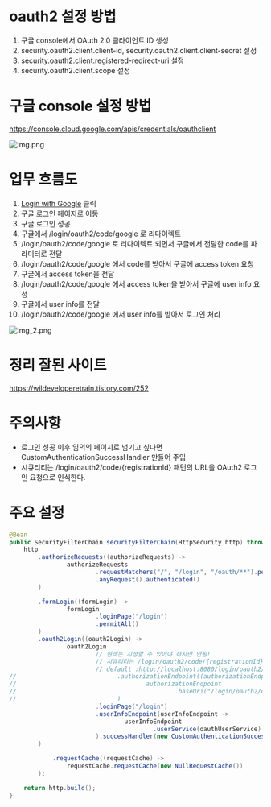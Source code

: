 # oauth2 설정 방법
1. 구글 console에서 OAuth 2.0 클라이언트 ID 생성
2. security.oauth2.client.client-id, security.oauth2.client.client-secret 설정
3. security.oauth2.client.registered-redirect-uri 설정
4. security.oauth2.client.scope 설정

# 구글 console 설정 방법
https://console.cloud.google.com/apis/credentials/oauthclient

![img.png](../../Downloads/walkaryHJ/src/img.png)



# 업무 흐름도 
1. <a href="/oauth2/authorization/google">Login with Google</a> 클릭
2. 구글 로그인 페이지로 이동
3. 구글 로그인 성공
4. 구글에서 /login/oauth2/code/google 로 리다이렉트
5. /login/oauth2/code/google 로 리다이렉트 되면서 구글에서 전달한 code를 파라미터로 전달
6. /login/oauth2/code/google 에서 code를 받아서 구글에 access token 요청
7. 구글에서 access token을 전달
8. /login/oauth2/code/google 에서 access token을 받아서 구글에 user info 요청
9. 구글에서 user info를 전달
10. /login/oauth2/code/google 에서 user info를 받아서 로그인 처리
 
![img_2.png](../../Downloads/walkaryHJ/src/img_2.png)


# 정리 잘된 사이트
https://wildeveloperetrain.tistory.com/252


# 주의사항
- 로그인 성공 이후 임의의 페이지로 넘기고 싶다면 CustomAuthenticationSuccessHandler 만들어 주입 
- 시큐리티는 /login/oauth2/code/{registrationId} 패턴의 URL을 OAuth2 로그인 요청으로 인식한다.

# 주요 설정
```java
@Bean
public SecurityFilterChain securityFilterChain(HttpSecurity http) throws Exception {
    http
        .authorizeRequests((authorizeRequests) ->
                authorizeRequests
                        .requestMatchers("/", "/login", "/oauth/**").permitAll()
                        .anyRequest().authenticated()
        )

        .formLogin((formLogin) ->
                formLogin
                        .loginPage("/login")
                        .permitAll()
        )
        .oauth2Login((oauth2Login) ->
                oauth2Login
                        // 원래는 지정할 수 있어야 하지만 안됨!
                        // 시큐리티는 /login/oauth2/code/{registrationId} 패턴의 URL을 OAuth2 로그인 요청으로 인식한다.
                        // default :http://localhost:8080/login/oauth2/code/google
//                            .authorizationEndpoint((authorizationEndpoint) ->
//                                    authorizationEndpoint
//                                            .baseUri("/login/oauth2/code/mygoogle")
//                            )
                        .loginPage("/login")
                        .userInfoEndpoint(userInfoEndpoint ->
                                userInfoEndpoint
                                        .userService(oauthUserService)
                        ).successHandler(new CustomAuthenticationSuccessHandler())
        )

            .requestCache((requestCache) ->
                requestCache.requestCache(new NullRequestCache())
        );

    return http.build();
}
```